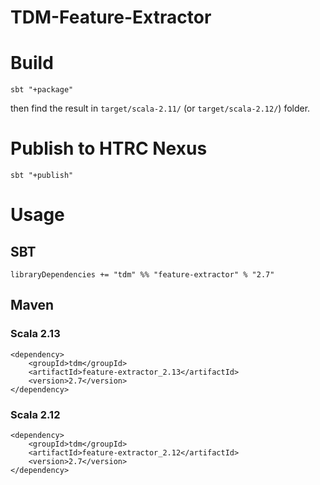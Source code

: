 # TDM-Feature-Extractor

# Build
`sbt "+package"`

then find the result in `target/scala-2.11/` (or `target/scala-2.12/`) folder.

# Publish to HTRC Nexus
`sbt "+publish"`

# Usage
## SBT
`libraryDependencies += "tdm" %% "feature-extractor" % "2.7"`

## Maven

### Scala 2.13
```
<dependency>
    <groupId>tdm</groupId>
    <artifactId>feature-extractor_2.13</artifactId>
    <version>2.7</version>
</dependency>
```

### Scala 2.12
```
<dependency>
    <groupId>tdm</groupId>
    <artifactId>feature-extractor_2.12</artifactId>
    <version>2.7</version>
</dependency>
```

